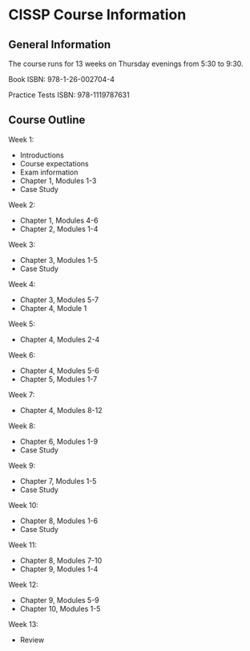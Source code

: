 # CISSP Course Information

## General Information

The course runs for 13 weeks on Thursday evenings from 5:30 to 9:30.

Book ISBN: 978-1-26-002704-4

Practice Tests ISBN: 978-1119787631

## Course Outline

Week 1: 
* Introductions
* Course expectations
* Exam information
* Chapter 1, Modules 1-3
* Case Study

Week 2: 
* Chapter 1, Modules 4-6
* Chapter 2, Modules 1-4

Week 3:
* Chapter 3, Modules 1-5
* Case Study

Week 4: 
* Chapter 3, Modules 5-7
* Chapter 4, Module 1

Week 5:
* Chapter 4, Modules 2-4

Week 6:
* Chapter 4, Modules 5-6
* Chapter 5, Modules 1-7

Week 7:
* Chapter 4, Modules 8-12

Week 8: 
* Chapter 6, Modules 1-9
* Case Study

Week 9:
* Chapter 7, Modules 1-5
* Case Study

Week 10:
* Chapter 8, Modules 1-6
* Case Study

Week 11:
* Chapter 8, Modules 7-10
* Chapter 9, Modules 1-4

Week 12:
* Chapter 9, Modules 5-9
* Chapter 10, Modules 1-5

Week 13:
* Review


